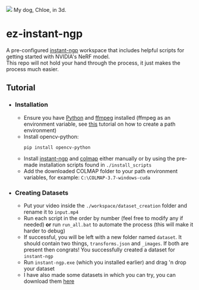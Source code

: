 <img src="assets/images/chloe.gif"> My dog, Chloe, in 3d.

# ez-instant-ngp
A pre-configured [instant-ngp](https://github.com/NVlabs/instant-ngp) workspace that includes helpful scripts for getting started with NVIDIA's NeRF model. \
This repo will not hold your hand through the process, it just makes the process much easier.

## **Tutorial**
- ### **Installation**
    - Ensure you have [Python](https://www.python.org/downloads) and [ffmpeg](https://ffmpeg.org/download.html) installed (ffmpeg as an environment variable, see [this](https://github.com/o7q/ez-instant-ngp/blob/main/assets/images/enviro_vars_tutorial.gif) tutorial on how to create a path environment)
    - Install opencv-python:
        ```
        pip install opencv-python
        ```
    - Install [instant-ngp](https://github.com/NVlabs/instant-ngp/releases) and [colmap](https://github.com/colmap/colmap/releases) either manually or by using the pre-made installation scripts found in `./install_scripts`
    - Add the downloaded COLMAP folder to your path environment variables, for example: `C:\COLMAP-3.7-windows-cuda`
- ### Creating Datasets
    - Put your video inside the `./workspace/dataset_creation` folder and rename it to `input.mp4`
    - Run each script in the order by number (feel free to modify any if needed) **or** run `run_all.bat` to automate the process (this will make it harder to debug)
    - If successful, you will be left with a new folder named `dataset`. It should contain two things, `transforms.json` and `_images`. If both are present then congrats! You successfully created a dataset for `instant-ngp`
    - Run `instant-ngp.exe` (which you installed earlier) and drag 'n drop your dataset
    - I have also made some datasets in which you can try, you can download them [here](https://github.com/o7q/scrapyard/tree/main/_storage/ez-instant-ngp/dataset_examples)